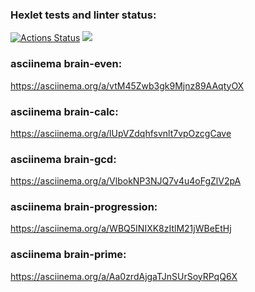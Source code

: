 ### Hexlet tests and linter status:
[![Actions Status](https://github.com/MikkyBloom/php-project-45/workflows/hexlet-check/badge.svg)](https://github.com/MikkyBloom/php-project-45/actions)
<a href="https://codeclimate.com/github/MikkyBloom/php-project-45/maintainability"><img src="https://api.codeclimate.com/v1/badges/642b4cee01dca5652890/maintainability" /></a>
### asciinema brain-even:
https://asciinema.org/a/vtM45Zwb3gk9Mjnz89AAqtyOX

### asciinema brain-calc:
https://asciinema.org/a/lUpVZdqhfsvnlt7vpOzcgCave

### asciinema brain-gcd:
https://asciinema.org/a/VlbokNP3NJQ7v4u4oFgZlV2pA

### asciinema brain-progression:
https://asciinema.org/a/WBQ5INIXK8zItlM21jWBeEtHj

### asciinema brain-prime:
https://asciinema.org/a/Aa0zrdAjgaTJnSUrSoyRPqQ6X